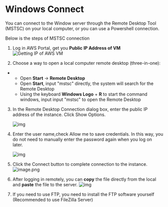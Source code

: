 # Windows Connect

You can connect to the Window server through the Remote Desktop Tool (MSTSC) on your local computer, or you can use a Powershell connection. 

Below is the steps of MSTSC connection

1. Log in AWS Portal, get you **Public IP Address of VM**
   ![Getting IP of AWS VM](https://libs.websoft9.com/Websoft9/DocsPicture/en/azure/azure-publicip-websoft9.png)

2. Choose a way to open a local computer remote desktop (three-in-one):

- - Open **Start** -> **Remote Desktop**
  - Open **Start**, input "mstsc" directly, the system will search for the Remote Desktop
  - Using the keyboard **Windows Logo** + **R** to start the command windows, input input "mstsc" to open the Remote Desktop

3. In the Remote Desktop Connection dialog box, enter the public IP address of the instance. Click Show Options.

   ![img](http://libs.websoft9.com/Websoft9/DocsPicture/en/common/windows-remote001-websoft9.png)

4. Enter the user name,check Allow me to save credentials. In this way, you do not need to manually enter the password again when you log on later.

   ![img](http://libs.websoft9.com/Websoft9/DocsPicture/en/common/windows-remote002-websoft9.png)

5. Click the Connect button to complete connection to the instance.
   ![image.png](http://libs.websoft9.com/Websoft9/DocsPicture/en/azure/azure-windows2019desktop-websoft9.png)

6. After logging in remotely, you can **copy** the file directly from the local and **paste** the file to the server.
   ![img](https://libs.websoft9.com/Websoft9/DocsPicture/en/azure/azure-copyfilewin-websoft9.png)

7. If you need to use FTP, you need to install the FTP software yourself (Recommended to use FileZilla Server)